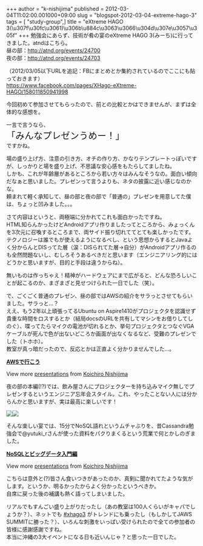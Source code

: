 +++
author = "k-nishijima"
published = 2012-03-04T11:02:00.001000+09:00
slug = "blogspot-2012-03-04-extreme-hago-3"
tags = [ "study-group",]
title = "eXtreme HAGO 3(\u307f\u30fc\u3061)\u306b\u884c\u3063\u3066\u304d\u307e\u3057\u305f"
+++
勉強会にあらず、技術が肴の宴のeXtreme HAGO
3(みーち)に行ってきました。atndはこちら。  
昼の部：<http://atnd.org/events/24700>  
夜の部：<http://atnd.org/events/24703>  
  
（2012/03/05以下URLを追記：FBにまとめとか集約されているのでここにも貼っておきます）  
<https://www.facebook.com/pages/XHago-eXtreme-HAGO/158011850941998>  
  
  
今回初めて参加させてもらったので、前との比較とかはできませんが、まずは全体的な感想を。  
  
一言で言うなら、  
<span class="Apple-style-span"
style="font-size: x-large;">「みんなプレゼンうめー！」</span>  
ですかね。  
  
<span id="more"></span>  
  
場の盛り上げ方、注意の引き方、オチの作り方、かなりテンプレートっぽいですが、しっかりと場を盛り上げ、不思議な安心感をもたらしてましたね。  
しかも、これが年齢層があるところから若い方々はみんなそうなの。面白い傾向だなぁと思いました。プレゼンって言うよりも、ネタの披露に近い感じなのかな。  
頼まれて軽く承知して、昼の部と夜の部で「普通の」プレゼンを用意してた僕は、ちょっと凹みました。。。  
  
さて内容はというと、両極端に分かれてこれも面白かったですね。  
HTML知らんかったけどAndroidアプリ作りましたってところから、みょっくんを3次元に召喚するところまで、両サイド振り切れててとても楽しかったです。  
テクノロジーは誰でもが使えるようになるべし、という思想からするとJavaよく分からんとDISってた層（涙：DISられてた層→自分）がAndroidアプリ作るのも全然問題ないし、むしろそうあるべきだと思います（エンジニアリング的にはどうかと思いますが、目的と手段は違うからね）。  
  
無いものは作っちゃえ！精神がハードウェアにまで広がると、どんな恐ろしいことが起こるのか、まざまざと見せつけられた一日でした（笑）。  
  
  
で、ごくごく普通のプレゼン、昼の部ではAWSの紹介をサラっとさせてもらいました。サラっと...？  
ええ、もう2年以上頑張ってるUbuntu on
Aspire1410がプロジェクタを認識せず貴重な時間をロスするとか（結局docsのURLを共有してマシンをお借りしてしのぐ）、喋ってたらマイクの電池が切れるとか、挙句プロジェクタとつなぐVGAケーブルが死んで色が出ないどころか画面が出なくなるなど、受難のプレゼンでした（トホホ）。  
教室が真っ暗だったので、反応とかは正直よく分かりませんでした…。  

**[AWSで行こう](http://www.slideshare.net/KoichiroNishijima/aws-11842288 "AWSで行こう")**

  

View more [presentations](http://www.slideshare.net/) from [Koichiro
Nishijima](http://www.slideshare.net/KoichiroNishijima)

  
夜の部の本編(!?)では、飲み屋さんにプロジェクターを持ち込みマイク無しでプレゼンするというエンジニア忘年会スタイル。これ、やったことない人には分からんかと思いますが、実は最高に楽しいです！  

[![](../images/thumbnails/blogspot-2012-03-04-extreme-hago-3-2012-03-03+19.30.18.jpg)](../images/blogspot-2012-03-04-extreme-hago-3-2012-03-03+19.30.18.jpg)[![](../images/thumbnails/blogspot-2012-03-04-extreme-hago-3-2012-03-03+22.04.16.jpg)](../images/blogspot-2012-03-04-extreme-hago-3-2012-03-03+22.04.16.jpg)

  
  
そんな楽しい宴では、15分でNoSQL語れというムチャぶりを、昔Cassandra勉強会で@yutuki\_rさんが使った資料をパクりまくるという荒業で何とかしのぎました。  

**[NoSQLとビッグデータ入門編](http://www.slideshare.net/KoichiroNishijima/nosql-11849696 "NoSQLとビッグデータ入門編")**

  

View more [presentations](http://www.slideshare.net/) from [Koichiro
Nishijima](http://www.slideshare.net/KoichiroNishijima)

  
こちらは意外と(?)皆さん食いつきがあったのか、真剣に聞かれてたような気がします。というか、明るかったからよく分かったというべきか。  
自席に戻った後の補講も熱く語ってしまいました。  
  
リアルでもすんごい盛り上がりだったし（あの教室は100人くらいがキャパでしょうか？）、ネットでも [\#xhago3](https://twitter.com/#!/search/%23xhago3)
がトレンドにも乗ったし（もしかしてJAWS
SUMMITに勝った？）、いろんな刺激をいっぱい受けられたので全ての参加者の皆様に感謝感謝ですね。  
本当に沖縄の3大イベントになる日も近いんじゃ？と思った一日でした。
